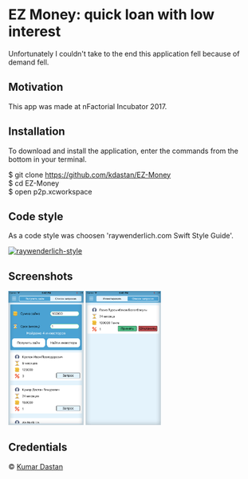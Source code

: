 # EZ Money: quick loan with low interest
Unfortunately I couldn't take to the end this application fell because of demand fell.

## Motivation
This app was made at nFactorial Incubator 2017. 

## Installation
To download and install the application, enter the commands from the bottom in your terminal.

$ git clone https://github.com/kdastan/EZ-Money </br>
$ cd EZ-Money </br>
$ open p2p.xcworkspace

## Code style
As a code style was choosen 'raywenderlich.com Swift Style Guide'.

[![raywenderlich-style](https://img.shields.io/badge/code%20style-standard-brightgreen.svg?style=flat)](https://github.com/raywenderlich/swift-style-guide)

## Screenshots
<img src="/Screenshots/mainViewController.png?raw=true" width="30%"> <img src="/Screenshots/investmentRequest.png?raw=true" width="30%">

## Credentials
© [Kumar Dastan]()

